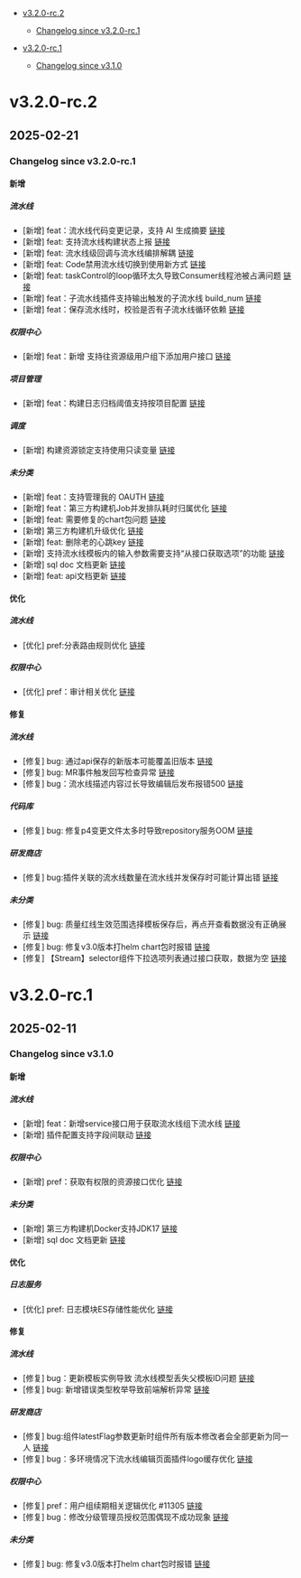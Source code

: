 <!-- BEGIN MUNGE: GENERATED_TOC -->
- [v3.2.0-rc.2](#v320-rc2)
   - [Changelog since v3.2.0-rc.1](#changelog-since-v320-rc1)

- [v3.2.0-rc.1](#v320-rc1)
   - [Changelog since v3.1.0](#changelog-since-v310)

<!-- END MUNGE: GENERATED_TOC -->



<!-- NEW RELEASE NOTES ENTRY -->
# v3.2.0-rc.2
## 2025-02-21
### Changelog since v3.2.0-rc.1
#### 新增

##### 流水线
- [新增] feat：流水线代码变更记录，支持 AI 生成摘要 [链接](http://github.com/TencentBlueKing/bk-ci/issues/11228)
- [新增] feat: 支持流水线构建状态上报 [链接](http://github.com/TencentBlueKing/bk-ci/issues/11413)
- [新增] feat: 流水线级回调与流水线编排解耦 [链接](http://github.com/TencentBlueKing/bk-ci/issues/11283)
- [新增] feat: Code禁用流水线切换到使用新方式 [链接](http://github.com/TencentBlueKing/bk-ci/issues/11420)
- [新增] feat: taskControl的loop循环太久导致Consumer线程池被占满问题 [链接](http://github.com/TencentBlueKing/bk-ci/issues/11352)
- [新增] feat：子流水线插件支持输出触发的子流水线 build_num [链接](http://github.com/TencentBlueKing/bk-ci/issues/11373)
- [新增] feat：保存流水线时，校验是否有子流水线循环依赖 [链接](http://github.com/TencentBlueKing/bk-ci/issues/10479)

##### 权限中心
- [新增] feat：新增 支持往资源级用户组下添加用户接口 [链接](http://github.com/TencentBlueKing/bk-ci/issues/11403)

##### 项目管理
- [新增] feat：构建日志归档阈值支持按项目配置 [链接](http://github.com/TencentBlueKing/bk-ci/issues/11437)

##### 调度
- [新增] 构建资源锁定支持使用只读变量 [链接](http://github.com/TencentBlueKing/bk-ci/issues/11425)

##### 未分类
- [新增] feat：支持管理我的 OAUTH [链接](http://github.com/TencentBlueKing/bk-ci/issues/10995)
- [新增] feat：第三方构建机Job并发排队耗时归属优化 [链接](http://github.com/TencentBlueKing/bk-ci/issues/10745)
- [新增] feat: 需要修复的chart包问题 [链接](http://github.com/TencentBlueKing/bk-ci/issues/11105)
- [新增] 第三方构建机升级优化 [链接](http://github.com/TencentBlueKing/bk-ci/issues/11431)
- [新增] feat: 删除老的心跳key [链接](http://github.com/TencentBlueKing/bk-ci/issues/11430)
- [新增] 支持流水线模板内的输入参数需要支持“从接口获取选项”的功能 [链接](http://github.com/TencentBlueKing/bk-ci/issues/11428)
- [新增] sql doc 文档更新 [链接](http://github.com/TencentBlueKing/bk-ci/issues/9974)
- [新增] feat: api文档更新 [链接](http://github.com/TencentBlueKing/bk-ci/issues/11409)

#### 优化

##### 流水线
- [优化] pref:分表路由规则优化 [链接](http://github.com/TencentBlueKing/bk-ci/issues/11406)

##### 权限中心
- [优化] pref：审计相关优化 [链接](http://github.com/TencentBlueKing/bk-ci/issues/11396)

#### 修复

##### 流水线
- [修复] bug: 通过api保存的新版本可能覆盖旧版本 [链接](http://github.com/TencentBlueKing/bk-ci/issues/11418)
- [修复] bug: MR事件触发回写检查异常 [链接](http://github.com/TencentBlueKing/bk-ci/issues/11456)
- [修复] bug：流水线描述内容过长导致编辑后发布报错500 [链接](http://github.com/TencentBlueKing/bk-ci/issues/11404)

##### 代码库
- [修复] bug: 修复p4变更文件太多时导致repository服务OOM [链接](http://github.com/TencentBlueKing/bk-ci/issues/11457)

##### 研发商店
- [修复] bug:插件关联的流水线数量在流水线并发保存时可能计算出错 [链接](http://github.com/TencentBlueKing/bk-ci/issues/11419)

##### 未分类
- [修复] bug: 质量红线生效范围选择模板保存后，再点开查看数据没有正确展示 [链接](http://github.com/TencentBlueKing/bk-ci/issues/11470)
- [修复] bug: 修复v3.0版本打helm chart包时报错 [链接](http://github.com/TencentBlueKing/bk-ci/issues/11391)
- [修复] 【Stream】selector组件下拉选项列表通过接口获取，数据为空 [链接](http://github.com/TencentBlueKing/bk-ci/issues/11375)

# v3.2.0-rc.1
## 2025-02-11
### Changelog since v3.1.0
#### 新增

##### 流水线
- [新增] feat：新增service接口用于获取流水线组下流水线 [链接](http://github.com/TencentBlueKing/bk-ci/issues/11383)
- [新增] 插件配置支持字段间联动 [链接](http://github.com/TencentBlueKing/bk-ci/issues/11251)

##### 权限中心
- [新增] pref：获取有权限的资源接口优化 [链接](http://github.com/TencentBlueKing/bk-ci/issues/11246)

##### 未分类
- [新增] 第三方构建机Docker支持JDK17 [链接](http://github.com/TencentBlueKing/bk-ci/issues/11421)
- [新增] sql doc 文档更新 [链接](http://github.com/TencentBlueKing/bk-ci/issues/9974)

#### 优化

##### 日志服务
- [优化] pref: 日志模块ES存储性能优化 [链接](http://github.com/TencentBlueKing/bk-ci/issues/7091)

#### 修复

##### 流水线
- [修复] bug：更新模板实例导致 流水线模型丢失父模板ID问题 [链接](http://github.com/TencentBlueKing/bk-ci/issues/11309)
- [修复] bug: 新增错误类型枚举导致前端解析异常 [链接](http://github.com/TencentBlueKing/bk-ci/issues/11386)

##### 研发商店
- [修复] bug:组件latestFlag参数更新时组件所有版本修改者会全部更新为同一人 [链接](http://github.com/TencentBlueKing/bk-ci/issues/11400)
- [修复] bug：多环境情况下流水线编辑页面插件logo缓存优化 [链接](http://github.com/TencentBlueKing/bk-ci/issues/11380)

##### 权限中心
- [修复] pref：用户组续期相关逻辑优化 #11305 [链接](http://github.com/TencentBlueKing/bk-ci/issues/11305)
- [修复] bug：修改分级管理员授权范围偶现不成功现象 [链接](http://github.com/TencentBlueKing/bk-ci/issues/11334)

##### 未分类
- [修复] bug: 修复v3.0版本打helm chart包时报错 [链接](http://github.com/TencentBlueKing/bk-ci/issues/11391)

